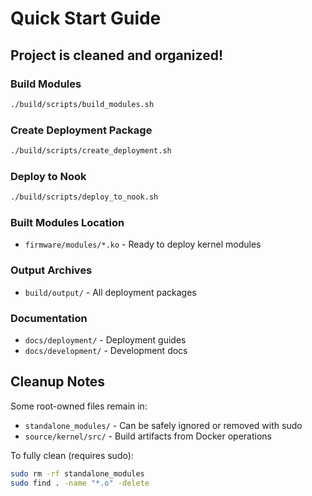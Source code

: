 # Quick Start Guide

## Project is cleaned and organized!

### Build Modules
```bash
./build/scripts/build_modules.sh
```

### Create Deployment Package
```bash
./build/scripts/create_deployment.sh
```

### Deploy to Nook
```bash
./build/scripts/deploy_to_nook.sh
```

### Built Modules Location
- `firmware/modules/*.ko` - Ready to deploy kernel modules

### Output Archives
- `build/output/` - All deployment packages

### Documentation
- `docs/deployment/` - Deployment guides
- `docs/development/` - Development docs

## Cleanup Notes
Some root-owned files remain in:
- `standalone_modules/` - Can be safely ignored or removed with sudo
- `source/kernel/src/` - Build artifacts from Docker operations

To fully clean (requires sudo):
```bash
sudo rm -rf standalone_modules
sudo find . -name "*.o" -delete
```
